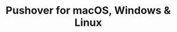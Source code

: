 ---
name: Pushover
url: 'https://client.pushover.net/'
category: Productivity
title: 'Pushover for macOS, Windows & Linux'
key: pushover

---